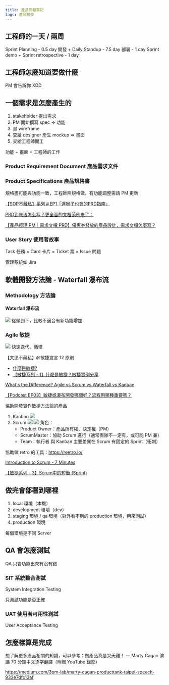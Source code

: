```yaml
---
title: 產品開發筆記
tags: 產品開發
---
```


## 工程師的一天 / 兩周
Sprint Planning - 0.5 day
開發 + Daily Standup - 7.5 day
部署 - 1 day
Sprint demo + Sprint retrospective - 1 day
## 工程師怎麼知道要做什麼
PM 會告訴你 XDD

## 一個需求是怎麼產生的
1. stakeholder 提出需求
2. PM 開始撰寫 spec => 功能
3. 畫 wireframe
4. 交給 designer 產生 mockup => 畫面
5. 交給工程師開工

功能 + 畫面 = 工程師的工作

### Product Requirement Document 產品需求文件

### Product Specifications 產品規格書

規格盡可能與功能一致，工程師照規格做，有功能調整需請 PM 更新

[【SOP不藏私】系列＃EP1「連猴子也會的PRD指南」](https://medium.com/as-a-product-designer/sop-ep01-prd-3c6d33880c34)

[PRD到底该怎么写？更全面的文档范例来了：](http://www.woshipm.com/pmd/3327770.html)

[【產品經理 PM｜需求文檔 PRD】優惠券發放的產品設計，需求文檔怎麼寫？](https://medium.com/y-pointer/product-prd-ca0ea9b75b85)

### User Story 使用者故事

Task 任務 = Card 卡片 = Ticket 票 = Issue 問題

管理系統如 Jira

## 軟體開發方法論 - Waterfall 瀑布流
### Methodology 方法論
#### Waterfall 瀑布流
![](https://i.imgur.com/5lzyOJr.png)
從頭到下，比較不適合有新功能增加

### Agile 敏捷
![](https://i.imgur.com/QU7q981.png)
快速迭代、循環



【文思不藏私】@敏捷宣言 12 原則
- [什麼是敏捷?](https://www.youtube.com/watch?v=Z9QbYZh1YXY)
- [【敏捷系列 - 1】什麼是敏捷？敏捷實例分享](https://www.youtube.com/watch?v=HDmO7Ev7Mlc)

[What's the Difference? Agile vs Scrum vs Waterfall vs Kanban](https://www.smartsheet.com/agile-vs-scrum-vs-waterfall-vs-kanban)


[【Podcast EP03】敏捷或瀑布開發哪個好？流程用哪種重要嗎？](https://medium.com/3pm-lab/pm-podcast-ep03-waterfall-vs-agile-82b214853112)

協助開發實作敏捷方法論的產品
1. Kanban
   ![](https://i.imgur.com/2oczlDH.png)
2. Scrum
   ![](https://i.imgur.com/pKyYuvc.png)
   ![](https://i.imgur.com/ZEav2QM.png)
   角色：
   + Product Owner：產品所有權、決定權（PM）
   + ScrumMaster：協助 Scrum 進行（通常團隊不一定有，或可能 PM 兼）
   + Team：執行者
   與 Kanban 主要差異在 Scrum 有固定的 Sprint（衝刺）


協助做 retro 的工具：https://reetro.io/


[Introduction to Scrum - 7 Minutes](https://www.youtube.com/watch?v=9TycLR0TqFA)

[【敏捷系列 - 3】Scrum中的短衝 (Sprint)](https://www.youtube.com/watch?v=CQp0nGY4noo)


## 做完會部署到哪裡
1. local 環境（本機）
2. development 環境（dev）
3. staging 環境 / qa 環境（對外看不到的 production 環境，用來測試）
4. production 環境

每個環境是不同 Server
## QA 會怎麼測試
QA 只管功能出來有沒有錯

### SIT	系統整合測試
System Integration Testing	

只測試功能是否正確

### UAT	使用者可用性測試
User Acceptance Testing	


## 怎麼樣算是完成


想了解更多產品相關的知識，可以參考：做產品真是哭夭難！ — Marty Cagan 演講 70 分鐘中文逐字翻譯（附贈 YouTube 錄影）

https://medium.com/3pm-lab/marty-cagan-producttank-taipei-speech-933e7dfc13af
